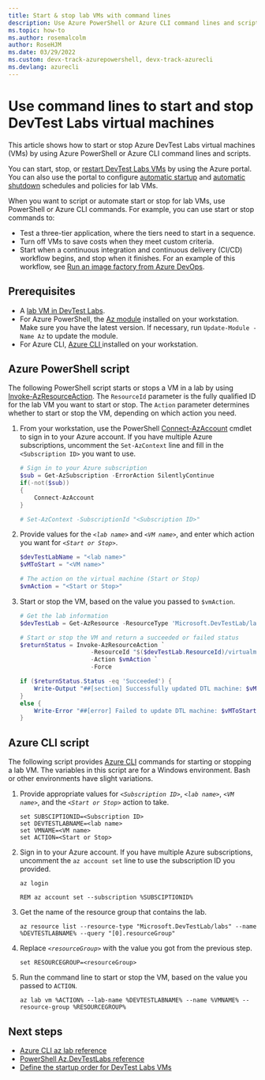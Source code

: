 ```yaml
---
title: Start & stop lab VMs with command lines
description: Use Azure PowerShell or Azure CLI command lines and scripts to start and stop Azure DevTest Labs virtual machines.
ms.topic: how-to
ms.author: rosemalcolm
author: RoseHJM
ms.date: 03/29/2022
ms.custom: devx-track-azurepowershell, devx-track-azurecli 
ms.devlang: azurecli
---
```


# Use command lines to start and stop DevTest Labs virtual machines

This article shows how to start or stop Azure DevTest Labs virtual machines (VMs) by using Azure PowerShell or Azure CLI command lines and scripts.

You can start, stop, or [restart DevTest Labs VMs](devtest-lab-restart-vm.md) by using the Azure portal. You can also use the portal to configure [automatic startup](devtest-lab-auto-startup-vm.md) and [automatic shutdown](devtest-lab-auto-shutdown.md) schedules and policies for lab VMs.

When you want to script or automate start or stop for lab VMs, use PowerShell or Azure CLI commands. For example, you can use start or stop commands to:

- Test a three-tier application, where the tiers need to start in a sequence.
- Turn off VMs to save costs when they meet custom criteria.
- Start when a continuous integration and continuous delivery (CI/CD) workflow begins, and stop when it finishes. For an example of this workflow, see [Run an image factory from Azure DevOps](image-factory-set-up-devops-lab.md).

## Prerequisites

- A [lab VM in DevTest Labs](devtest-lab-add-vm.md).
- For Azure PowerShell, the [Az module](/powershell/azure/new-azureps-module-az) installed on your workstation. Make sure you have the latest version. If necessary, run `Update-Module -Name Az` to update the module.
- For Azure CLI, [Azure CLI ](/cli/azure/install-azure-cli) installed on your workstation.

## Azure PowerShell script

The following PowerShell script starts or stops a VM in a lab by using [Invoke-AzResourceAction](/powershell/module/az.resources/invoke-azresourceaction). The `ResourceId` parameter is the fully qualified ID for the lab VM you want to start or stop. The `Action` parameter determines whether to start or stop the VM, depending on which action you need.

1. From your workstation, use the PowerShell [Connect-AzAccount](/powershell/module/Az.Accounts/Connect-AzAccount) cmdlet to sign in to your Azure account. If you have multiple Azure subscriptions, uncomment the `Set-AzContext` line and fill in the `<Subscription ID>` you want to use.

    ```powershell
    # Sign in to your Azure subscription
    $sub = Get-AzSubscription -ErrorAction SilentlyContinue
    if(-not($sub))
    {
        Connect-AzAccount
    }
    
    # Set-AzContext -SubscriptionId "<Subscription ID>"
    ```

1. Provide values for the *`<lab name>`* and *`<VM name>`*, and enter which action you want for *`<Start or Stop>`*.

    ```powershell
    $devTestLabName = "<lab name>"
    $vMToStart = "<VM name>"
    
    # The action on the virtual machine (Start or Stop)
    $vmAction = "<Start or Stop>"
    ```

1. Start or stop the VM, based on the value you passed to `$vmAction`.

    ```powershell
    # Get the lab information
    $devTestLab = Get-AzResource -ResourceType 'Microsoft.DevTestLab/labs' -ResourceName $devTestLabName
    
    # Start or stop the VM and return a succeeded or failed status
    $returnStatus = Invoke-AzResourceAction `
                        -ResourceId "$($devTestLab.ResourceId)/virtualmachines/$vMToStart" `
                        -Action $vmAction `
                        -Force
    
    if ($returnStatus.Status -eq 'Succeeded') {
        Write-Output "##[section] Successfully updated DTL machine: $vMToStart, Action: $vmAction"
    }
    else {
        Write-Error "##[error] Failed to update DTL machine: $vMToStart, Action: $vmAction"
    }
    ```

## Azure CLI script

The following script provides [Azure CLI](/cli/azure/get-started-with-azure-cli) commands for starting or stopping a lab VM. The variables in this script are for a Windows environment. Bash or other environments have slight variations.

1. Provide appropriate values for *`<Subscription ID>`*, *`<lab name>`*, *`<VM name>`*, and the *`<Start or Stop>`* action to take.

   ```azurecli
   set SUBSCIPTIONID=<Subscription ID>
   set DEVTESTLABNAME=<lab name>
   set VMNAME=<VM name>
   set ACTION=<Start or Stop>
   ```

1. Sign in to your Azure account. If you have multiple Azure subscriptions, uncomment the `az account set` line to use the subscription ID you provided.

   ```azurecli
   az login
   
   REM az account set --subscription %SUBSCIPTIONID%
   ```

1. Get the name of the resource group that contains the lab.

   ```azurecli
   az resource list --resource-type "Microsoft.DevTestLab/labs" --name %DEVTESTLABNAME% --query "[0].resourceGroup"
   ```

1. Replace *`<resourceGroup>`* with the value you got from the previous step.

   ```azurecli
   set RESOURCEGROUP=<resourceGroup>
   ```

1. Run the command line to start or stop the VM, based on the value you passed to `ACTION`.

   ```azurecli
   az lab vm %ACTION% --lab-name %DEVTESTLABNAME% --name %VMNAME% --resource-group %RESOURCEGROUP%
   ```

## Next steps

- [Azure CLI az lab reference](/cli/azure/lab)
- [PowerShell Az.DevTestLabs reference](/powershell/module/az.devtestlabs)
- [Define the startup order for DevTest Labs VMs](start-machines-use-automation-runbooks.md)
